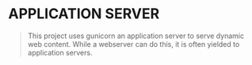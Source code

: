 # APPLICATION SERVER
> This project uses gunicorn an application server to serve dynamic web content.
While a webserver can do this, it is often yielded to application servers.